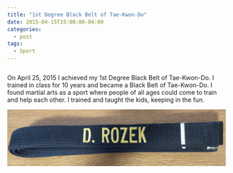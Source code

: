```yaml
---
title: "1st Degree Black Belt of Tae-Kwon-Do"
date: 2015-04-15T15:00:00-04:00
categories:
  - post
tags:
  - Sport
---
```


<div style="display: flex; align-items: center; flex-direction: column;">
  <div style="flex: 1;">
    <p>On April 25, 2015 I achieved my 1st Degree Black Belt of Tae-Kwon-Do. I trained in class for 10 years and became a Black Belt of Tae-Kwon-Do. I found martial arts as a sport where people of all ages could come to train and help each other. I trained and taught the kids, keeping in the fun.</p>
  </div>
  <div style="flex: 1; text-align: right;">
    <img src="/assets/images/ThinBelt.jpg" alt="1st Degree Black Belt of Tae-Kwon-Do">
  </div>
</div>
